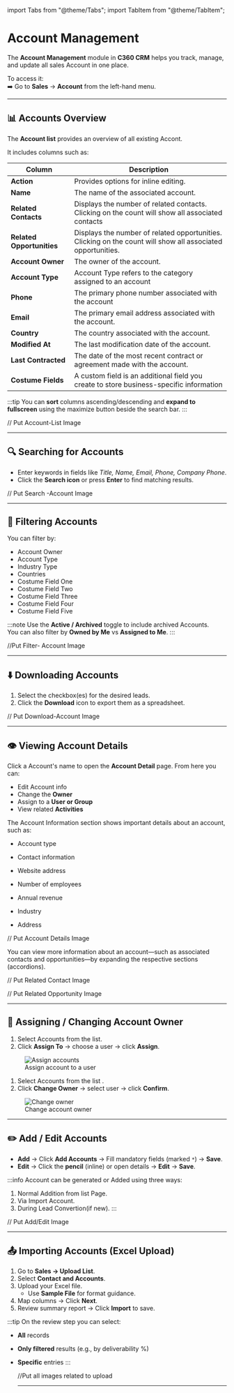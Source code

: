 import Tabs from "@theme/Tabs";
import TabItem from "@theme/TabItem";

# Account Management

The **Account Management** module in **C360 CRM** helps you track, manage, and update all sales Account in one place.

To access it:  
➡️ Go to **Sales** → **Account** from the left-hand menu.

---

## 📊 Accounts Overview

The **Account list** provides an overview of all existing Accont.

It includes columns such as:

| Column                    | Description                                                                                                 |
| ------------------------- | ----------------------------------------------------------------------------------------------------------- |
| **Action**                | Provides options for inline editing.                                                                        |
| **Name**                  | The name of the associated account.                                                                         |
| **Related Contacts**      | Displays the number of related contacts. Clicking on the count will show all associated contacts            |
| **Related Opportunities** | Displays the number of related opportunities. Clicking on the count will show all associated opportunities. |
| **Account Owner**         | The owner of the account.                                                                                   |
| **Account Type**          | Account Type refers to the category assigned to an account                                                  |
| **Phone**                 | The primary phone number associated with the account                                                        |
| **Email**                 | The primary email address associated with the account.                                                      |
| **Country**               | The country associated with the account.                                                                    |
| **Modified At**           | The last modification date of the account.                                                                  |
| **Last Contracted**       | The date of the most recent contract or agreement made with the account.                                    |
| **Costume Fields**        | A custom field is an additional field you create to store business-specific information                     |

:::tip
You can **sort** columns ascending/descending and **expand to fullscreen** using the maximize button beside the search bar.
:::

// Put Account-List Image

---

## 🔍 Searching for Accounts

- Enter keywords in fields like _Title, Name, Email, Phone, Company Phone_.
- Click the **Search icon** or press **Enter** to find matching results.

// Put Search -Account Image

---

## 🎯 Filtering Accounts

You can filter by:

- Account Owner
- Account Type
- Industry Type
- Countries
- Costume Field One
- Costume Field Two
- Costume Field Three
- Costume Field Four
- Costume Field Five

:::note
Use the **Active / Archived** toggle to include archived Accounts.  
You can also filter by **Owned by Me** vs **Assigned to Me**.
:::

//Put Filter- Account Image

---

## ⬇️ Downloading Accounts

1. Select the checkbox(es) for the desired leads.
2. Click the **Download** icon to export them as a spreadsheet.

// Put Download-Account Image

---

## 👁️ Viewing Account Details

Click a Account's name to open the **Account Detail** page. From here you can:

- Edit Account info
- Change the **Owner**
- Assign to a **User or Group**
- View related **Activities**

The Account Information section shows important details about an account, such as:

- Account type

- Contact information

- Website address

- Number of employees

- Annual revenue

- Industry

- Address

// Put Account Details Image

You can view more information about an account—such as associated contacts and opportunities—by expanding the respective sections (accordions).

// Put Related Contact Image

// Put Related Opportunity Image

---

## 👥 Assigning / Changing Account Owner

<Tabs>
<TabItem value="Assign" label="Assign Account">

1. Select Accounts from the list.
2. Click **Assign To** → choose a user → click **Assign**.

<figure>
  <img src="/media/crm/account/account-assign.png" alt="Assign accounts" />
  <figcaption>Assign account to a user</figcaption>
</figure>

</TabItem>

<TabItem value="Change" label="Change Owner">

1. Select Accounts from the list .
2. Click **Change Owner** → select user → click **Confirm**.

<figure>
  <img src="/media/crm/account/account-owner.png" alt="Change owner" />
  <figcaption>Change account owner</figcaption>
</figure>

</TabItem>
</Tabs>

---

## ✏️ Add / Edit Accounts

- **Add** → Click **Add Accounts** → Fill mandatory fields (marked `*`) → **Save**.
- **Edit** → Click the **pencil** (inline) or open details → **Edit** → **Save**.

:::info
  Account can be generated or Added  using three ways:
  1. Normal Addition from list Page.
  2. Via Import Account.
  3. During Lead Convertion(if new).
    :::

// Put Add/Edit Image

---

## 📤 Importing Accounts (Excel Upload)

1. Go to **Sales → Upload List**.
2. Select **Contact and Accounts**.
3. Upload your Excel file.
   - Use **Sample File** for format guidance.
4. Map columns → Click **Next**.
5. Review summary report → Click **Import** to save.

:::tip
On the review step you can select:

- **All** records
- **Only filtered** results (e.g., by deliverability %)
- **Specific** entries
  :::

  //Put all images related to upload

  ***
